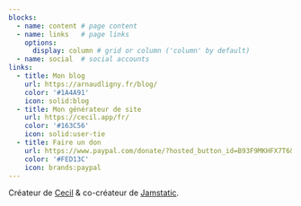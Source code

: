 ```yaml
---
blocks:
  - name: content # page content
  - name: links   # page links
    options:
      display: column # grid or column ('column' by default)
  - name: social  # social accounts
links:
  - title: Mon blog
    url: https://arnaudligny.fr/blog/
    color: '#1A4A91'
    icon: solid:blog
  - title: Mon générateur de site
    url: https://cecil.app/fr/
    color: '#163C56'
    icon: solid:user-tie
  - title: Faire un don
    url: https://www.paypal.com/donate/?hosted_button_id=B93F9MKHFX7T6&locale.x=fr
    color: '#FED13C'
    icon: brands:paypal
---
```

Créateur de [Cecil](https://cecil.app) & co-créateur de [Jamstatic](https://jamstatic.fr).
